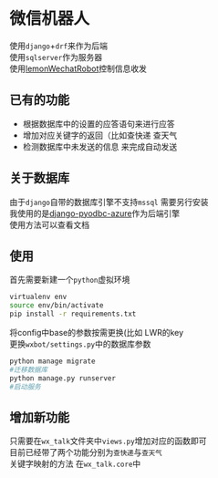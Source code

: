 # 微信机器人
使用`django`+`drf`来作为后端   
使用`sqlserver`作为服务器  
使用[lemonWechatRobot](https://blog.csdn.net/u014431237/article/details/80293709)控制信息收发  
## 已有的功能
* 根据数据库中的设置的应答语句来进行应答 
* 增加对应关键字的返回（比如查快递 查天气  
* 检测数据库中未发送的信息 来完成自动发送 
## 关于数据库
由于`django`自带的数据库引擎不支持`mssql` 需要另行安装  
我使用的是[django-pyodbc-azure](https://pypi.org/project/django-pyodbc-azure/)作为后端引擎  
使用方法可以查看文档   
## 使用 
首先需要新建一个`python`虚拟环境
```bash
virtualenv env
source env/bin/activate
pip install -r requirements.txt
```
将config中base的参数按需更换(比如 LWR的key   
更换`wxbot/settings.py`中的数据库参数 

```bash
python manage migrate 
#迁移数据库
python manage.py runserver
#启动服务
```
## 增加新功能
只需要在`wx_talk`文件夹中`views.py`增加对应的函数即可  
目前已经带了两个功能分别为`查快递`与`查天气`    
关键字映射的方法 在`wx_talk.core`中
